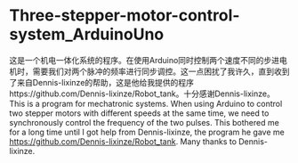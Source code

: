 # Three-stepper-motor-control-system_ArduinoUno
这是一个机电一体化系统的程序。在使用Arduino同时控制两个速度不同的步进电机时，需要我们对两个脉冲的频率进行同步调控。这一点困扰了我许久，直到收到了来自Dennis-lixinze的帮助，这是他给我提供的程序https://github.com/Dennis-lixinze/Robot_tank。十分感谢Dennis-lixinze。
This is a program for mechatronic systems. When using Arduino to control two stepper motors with different speeds at the same time, we need to synchronously control the frequency of the two pulses. This bothered me for a long time until I got help from Dennis-lixinze, the program he gave me https://github.com/Dennis-lixinze/Robot_tank. Many thanks to Dennis-lixinze.
